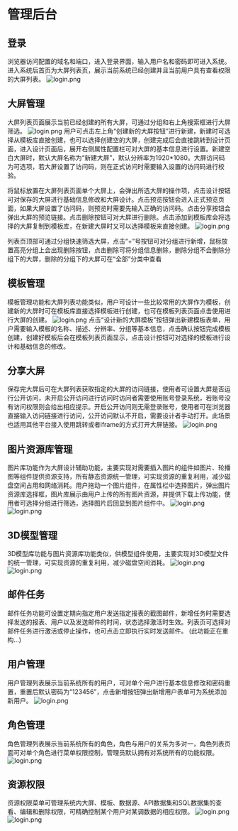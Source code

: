 # 管理后台
## 登录
浏览器访问配置的域名和端口，进入登录界面，输入用户名和密码即可进入系统。进入系统后首页为大屏列表页，展示当前系统已经创建并且当前用户具有查看权限的大屏列表。
![login.png](../.vuepress/public/start/login.png)
## 大屏管理
大屏列表页面展示当前已经创建的所有大屏，可通过分组和右上角搜索框进行大屏筛选。
![login.png](../.vuepress/public/start/manage/m1.png)
用户可点击左上角“创建新的大屏按钮”进行新建，新建时可选择从模板库直接创建，也可以选择创建空的大屏，创建完成后会直接跳转到设计页面，进入设计页面后，展开右侧属性配置栏可对大屏的基本信息进行设置。新建空白大屏时，默认大屏名称为“新建大屏”，默认分辨率为1920*1080。大屏访问码为可选项，若大屏设置了访问码，则在正式访问时需要输入设置的访问码进行校验。

将鼠标放置在大屏列表页面单个大屏上，会弹出所选大屏的操作项，点击设计按钮可对保存的大屏进行基础信息修改和大屏设计。点击预览按钮会进入正式预览页面，如果大屏设置了访问码，则预览时需要先输入正确的访问码。点击分享按钮会弹出大屏的预览链接。点击删除按钮可对大屏进行删除。点击添加到模板库会将选择的大屏复制到模板库，在新建大屏时又可以选择模板来直接创建。
![login.png](../.vuepress/public/start/manage/m2.png)

列表页顶部可通过分组快速筛选大屏，点击“+”号按钮可对分组进行新增，鼠标放置高亮分组上会出现删除按钮，点击删除可将分组信息删除，删除分组不会删除分组下的大屏，删除的分组下的大屏可在“全部”分类中查看
## 模板管理
模板管理功能和大屏列表功能类似，用户可设计一些比较常用的大屏作为模板，创建新的大屏时可在模板库直接选择模板进行创建，也可在模板列表页面点击使用进行大屏的创建。
![login.png](../.vuepress/public/start/manage/m3.png)
点击“设计新的大屏模板”按钮弹出新建模板表单，用户需要输入模板的名称、描述、分辨率、分组等基本信息，点击确认按钮完成模板创建，创建好模板后会在模板列表页面显示，点击设计按钮可对选择的模板进行设计和基础信息的修改。

## 分享大屏

保存完大屏后可在大屏列表获取指定的大屏的访问链接，使用者可设置大屏是否运行公开访问，未开启公开访问进行访问时访问者需要使用账号登录系统，若账号没有访问权限则会给出相应提示。开启公开访问则无需登录账号，使用者可在浏览器直接输入访问链接进行访问，公开访问默认不开启，需要设计者手动打开。此场景也适用其他平台接入使用跳转或者iframe的方式打开大屏链接。
![login.png](../.vuepress/public/start/manage/m4.png)

## 图片资源库管理

图片库功能作为大屏设计辅助功能，主要实现对需要插入图片的组件如图片、轮播图等组件提供资源支持，所有静态资源统一管理，可实现资源的重复利用，减少磁盘空间占用和网络消耗。用户拖动一个图片组件，在属性栏中选择图片，弹出图片资源库选择框，图片库展示由用户上传的所有图片资源，并提供下载上传功能，使用者可选择分组进行筛选，选择图片后回显到图片组件中。
![login.png](../.vuepress/public/start/manage/m5.png)
![login.png](../.vuepress/public/start/manage/m6.png)

## 3D模型管理

3D模型库功能与图片资源库功能类似，供模型组件使用，主要实现对3D模型文件的统一管理，可实现资源的重复利用，减少磁盘空间消耗。
![login.png](../.vuepress/public/start/manage/m7.png)
![login.png](../.vuepress/public/start/manage/m8.png)

## 邮件任务

邮件任务功能可设置定期向指定用户发送指定报表的截图邮件，新增任务时需要选择发送的报表、用户以及发送邮件的时间，状态选择激活时生效。列表页可选择对邮件任务进行激活或停止操作，也可点击立即执行实时发送邮件。
(此功能正在重构...)

## 用户管理

用户管理列表展示当前系统所有的用户，可对单个用户进行基本信息修改和密码重置，重置后默认密码为“123456”，点击新增按钮弹出新增用户表单可为系统添加新用户。
![login.png](../.vuepress/public/start/manage/m9.png)

## 角色管理

角色管理列表展示当前系统所有的角色，角色与用户的关系为多对一，角色列表页面可对单个角色进行菜单权限控制，管理员默认拥有对系统所有的功能权限。
![login.png](../.vuepress/public/start/manage/n1.png)

## 资源权限

资源权限菜单可管理系统内大屏、模板、数据源、API数据集和SQL数据集的查看、编辑和删除权限，可精确控制某个用户对某调数据的相应权限。
![login.png](../.vuepress/public/start/manage/n2.png)
![login.png](../.vuepress/public/start/s5.png)